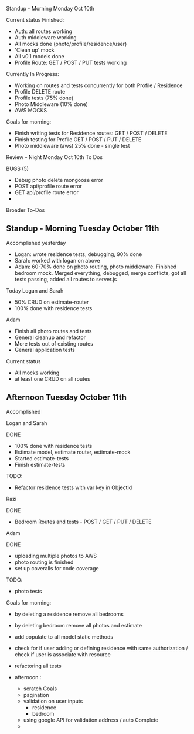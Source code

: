 Standup - Morning Monday Oct 10th

Current status
Finished:
- Auth: all routes working
- Auth middleware working
- All mocks done (photo/profile/residence/user)
- 'Clean up' mock
- All v0.1 models done
- Profile Route: GET / POST / PUT tests working

Currently In Progress:
- Working on routes and tests concurrently for both Profile / Residence
- Profile DELETE route
- Profile tests (75% done)
- Photo Middleware (10% done)
- AWS MOCKS

Goals for morning:
- Finish writing tests for Residence routes: GET / POST / DELETE
- Finish testing for Profile GET / POST / PUT / DELETE
- Photo middleware (aws) 25% done - single test

Review - Night Monday Oct 10th
To Dos

BUGS (5)
- Debug photo delete mongoose error
- POST api/profile route error
- GET api/profile route error
-

Broader To-Dos

## Standup - Morning Tuesday October 11th

Accomplished yesterday
- Logan: wrote residence tests, debugging, 90% done
- Sarah: worked with logan on above
- Adam: 60-70% done on photo routing, photo middleware. Finished bedroom mock. Merged everything, debugged, merge conflicts, got all tests passing, added all routes to server.js

Today
Logan and Sarah
- 50% CRUD on estimate-router
- 100% done with residence tests

Adam
- Finish all photo routes and tests
- General cleanup and refactor
- More tests out of existing routes
- General application tests

Current status
- All mocks working
- at least one CRUD on all routes

## Afternoon Tuesday October 11th

Accomplished

Logan and Sarah

DONE
- 100% done with residence tests
- Estimate model, estimate router, estimate-mock
- Started estimate-tests
- Finish estimate-tests

TODO:
- Refactor residence tests with var key in ObjectId

Razi

DONE
- Bedroom Routes and tests - POST / GET / PUT / DELETE


Adam

DONE
- uploading multiple photos to AWS
- photo routing is finished
- set up coveralls for code coverage

TODO:
- photo tests





Goals for morning:
-  by deleting a residence remove all bedrooms
-  by deleting bedroom remove all photos and estimate
-  add populate to all model static methods 
-  check for if user adding or defining residence with same authorization / check if user is associate with resource
-  refactoring all tests

- afternoon : 
  - scratch Goals
  - pagination
  - validation on user inputs 
    - residence
    - bedroom
  - using google API for validation address / auto Complete
  - 